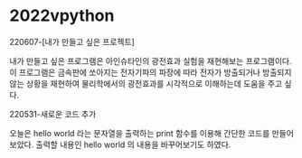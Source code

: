 # 2022vpython

220607-[내가 만들고 싶은 프로젝트]

내가 만들고 싶은 프로그램은 아인슈타인의 광전효과 실험을 재현해보는 프로그램이다. 이 프로그램은 금속판에 쏘아지는 전자기파의 파장에 따라 전자가 방출되거나 방출되지 않는 상황을 
재현하여 물리학에서의 광전효과를 시각적으로 이해하는데 도움을 주고 싶다.


220531-새로운 코드 추가

오늘은 hello world 라는 문자열을 출력하는 print 함수를 이용해 간단한 코드를 만들어보았다.
출력할 내용인 hello world 의 내용을 바꾸어보기도 하였다.
